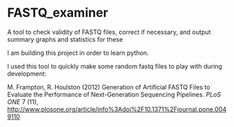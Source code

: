 # FASTQ_examiner
A tool to check validity of FASTQ files, correct if necessary, and output summary graphs and statistics for these

I am building this project in order to learn python.

I used this tool to quickly make some random fastq files to play with during development:

M. Frampton, R. Houlston (2012) Generation of Artificial FASTQ Files to Evaluate the Performance of Next-Generation Sequencing Pipelines.
*PLoS ONE* 7 (11), http://www.plosone.org/article/info%3Adoi%2F10.1371%2Fjournal.pone.0049110


